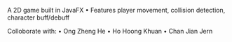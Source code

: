 A 2D game built in JavaFX 
•	Features player movement, collision detection, character buff/debuff  

Colloborate with:
•	Ong Zheng He
•	Ho Hoong Khuan
•	Chan Jian Jern
